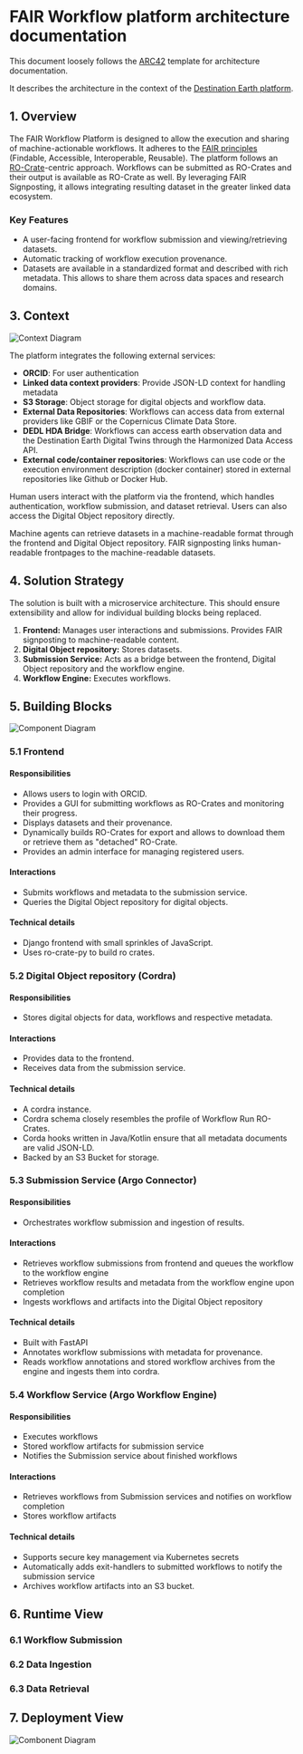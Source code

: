 # FAIR Workflow platform architecture documentation

This document loosely follows the [ARC42](https://arc42.org/overview) template for architecture documentation.

It describes the architecture in the context of the [Destination Earth platform](https://destination-earth.eu/).

## 1. Overview

The FAIR Workflow Platform is designed to allow the execution
and sharing of machine-actionable workflows.
It adheres to the [FAIR principles](https://www.go-fair.org/fair-principles/) (Findable, Accessible, Interoperable, Reusable).
The platform follows an [RO-Crate](https://www.researchobject.org/ro-crate/)-centric approach.
Workflows can be submitted as RO-Crates and their output is available as RO-Crate as well.
By leveraging FAIR Signposting, it allows integrating resulting dataset in the greater linked data ecosystem.

### Key Features

- A user-facing frontend for workflow submission and viewing/retrieving datasets.
- Automatic tracking of workflow execution provenance.
- Datasets are available in a standardized format and described with rich metadata. This allows to share them across data spaces and research domains.

## 3. Context

![Context Diagram](./assets/context.png)

The platform integrates the following external services:

- **ORCID**: For user authentication
- **Linked data context providers**: Provide JSON-LD context for handling metadata
- **S3 Storage**: Object storage for digital objects and workflow data.
- **External Data Repositories**: Workflows can access data from external providers like GBIF or the Copernicus Climate Data Store.
- **DEDL HDA Bridge**: Workflows can access earth observation data and the Destination Earth Digital Twins through the Harmonized Data Access API.
- **External code/container repositories**: Workflows can use code or the execution environment description (docker container) stored in external repositories like Github or Docker Hub.

Human users interact with the platform via the frontend, which handles authentication, workflow submission, and dataset retrieval. Users can also access the Digital Object repository directly. 

Machine agents can retrieve datasets in a machine-readable format through the frontend and Digital Object repository. FAIR signposting
links human-readable frontpages to the machine-readable datasets.


## 4. Solution Strategy

The solution is built with a microservice architecture.
This should ensure extensibility and allow for individual building blocks being replaced.

1. **Frontend:** Manages user interactions and submissions. Provides FAIR signposting to machine-readable content.
2. **Digital Object repository:** Stores datasets.
3. **Submission Service:** Acts as a bridge between the frontend, Digital Object repository and the workflow engine.
4. **Workflow Engine:** Executes workflows.

## 5. Building Blocks

![Component Diagram](./assets/components.png)

### 5.1 Frontend

#### Responsibilities

- Allows users to login with ORCID.
- Provides a GUI for submitting workflows as RO-Crates and monitoring their progress.
- Displays datasets and their provenance.
- Dynamically builds RO-Crates for export and allows to download them or retrieve them as "detached" RO-Crate.
- Provides an admin interface for managing registered users.

#### Interactions

- Submits workflows and metadata to the submission service.
- Queries the Digital Object repository for digital objects.

#### Technical details

- Django frontend with small sprinkles of JavaScript.
- Uses ro-crate-py to build ro crates.

### 5.2 Digital Object repository (Cordra)

#### Responsibilities

- Stores digital objects for data, workflows and respective metadata.

#### Interactions

- Provides data to the frontend.
- Receives data from the submission service.

#### Technical details

- A cordra instance.
- Cordra schema closely resembles the profile of Workflow Run RO-Crates.
- Corda hooks written in Java/Kotlin ensure that all metadata documents are valid JSON-LD.
- Backed by an S3 Bucket for storage.

### 5.3 Submission Service (Argo Connector)

#### Responsibilities

- Orchestrates workflow submission and ingestion of results.

#### Interactions

- Retrieves workflow submissions from frontend and queues the workflow to the workflow engine
- Retrieves workflow results and metadata from the workflow engine upon completion
- Ingests workflows and artifacts into the Digital Object repository

#### Technical details

- Built with FastAPI
- Annotates workflow submissions with metadata for provenance.
- Reads workflow annotations and stored workflow archives from the engine and ingests them into cordra.

### 5.4 Workflow Service (Argo Workflow Engine)

#### Responsibilities

- Executes workflows
- Stored workflow artifacts for submission service
- Notifies the Submission service about finished workflows

#### Interactions

- Retrieves workflows from Submission services and notifies on workflow completion
- Stores workflow artifacts

#### Technical details

- Supports secure key management via Kubernetes secrets
- Automatically adds exit-handlers to submitted workflows to notify the submission service
- Archives workflow artifacts into an S3 bucket.

## 6. Runtime View

### 6.1 Workflow Submission

### 6.2 Data Ingestion

### 6.3 Data Retrieval

## 7. Deployment View

![Combonent Diagram](./assets/deployment.png)
